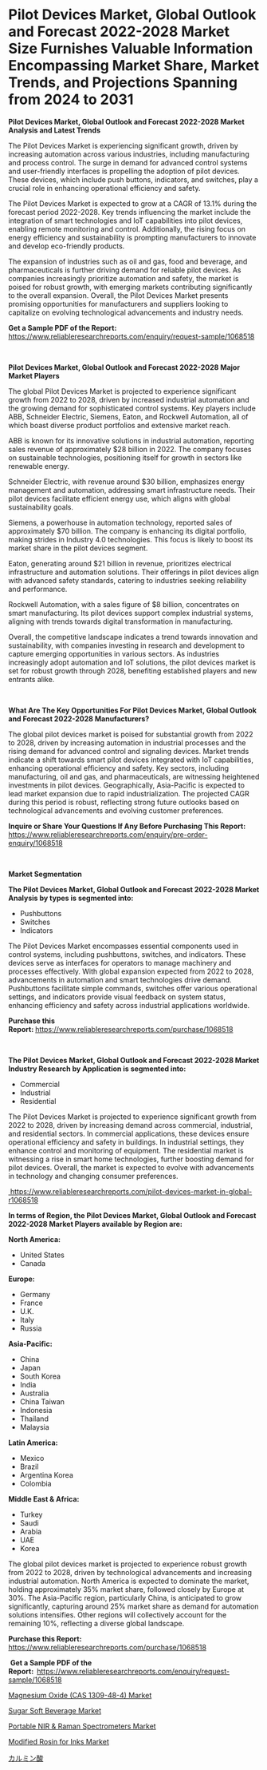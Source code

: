 <p><h1>Pilot Devices Market, Global Outlook and Forecast 2022-2028 Market Size Furnishes Valuable Information Encompassing Market Share, Market Trends, and Projections Spanning from 2024 to 2031</h1></p><p><strong>Pilot Devices Market, Global Outlook and Forecast 2022-2028 Market Analysis and Latest Trends</strong></p>
<p><p>The Pilot Devices Market is experiencing significant growth, driven by increasing automation across various industries, including manufacturing and process control. The surge in demand for advanced control systems and user-friendly interfaces is propelling the adoption of pilot devices. These devices, which include push buttons, indicators, and switches, play a crucial role in enhancing operational efficiency and safety.</p><p>The Pilot Devices Market is expected to grow at a CAGR of 13.1% during the forecast period 2022-2028. Key trends influencing the market include the integration of smart technologies and IoT capabilities into pilot devices, enabling remote monitoring and control. Additionally, the rising focus on energy efficiency and sustainability is prompting manufacturers to innovate and develop eco-friendly products.</p><p>The expansion of industries such as oil and gas, food and beverage, and pharmaceuticals is further driving demand for reliable pilot devices. As companies increasingly prioritize automation and safety, the market is poised for robust growth, with emerging markets contributing significantly to the overall expansion. Overall, the Pilot Devices Market presents promising opportunities for manufacturers and suppliers looking to capitalize on evolving technological advancements and industry needs.</p></p>
<p><strong>Get a Sample PDF of the Report:&nbsp;</strong> <a href="https://www.reliableresearchreports.com/enquiry/request-sample/1068518">https://www.reliableresearchreports.com/enquiry/request-sample/1068518</a></p>
<p>&nbsp;</p>
<p><strong>Pilot Devices Market, Global Outlook and Forecast 2022-2028 Major Market Players</strong></p>
<p><p>The global Pilot Devices Market is projected to experience significant growth from 2022 to 2028, driven by increased industrial automation and the growing demand for sophisticated control systems. Key players include ABB, Schneider Electric, Siemens, Eaton, and Rockwell Automation, all of which boast diverse product portfolios and extensive market reach.</p><p>ABB is known for its innovative solutions in industrial automation, reporting sales revenue of approximately $28 billion in 2022. The company focuses on sustainable technologies, positioning itself for growth in sectors like renewable energy.</p><p>Schneider Electric, with revenue around $30 billion, emphasizes energy management and automation, addressing smart infrastructure needs. Their pilot devices facilitate efficient energy use, which aligns with global sustainability goals.</p><p>Siemens, a powerhouse in automation technology, reported sales of approximately $70 billion. The company is enhancing its digital portfolio, making strides in Industry 4.0 technologies. This focus is likely to boost its market share in the pilot devices segment.</p><p>Eaton, generating around $21 billion in revenue, prioritizes electrical infrastructure and automation solutions. Their offerings in pilot devices align with advanced safety standards, catering to industries seeking reliability and performance.</p><p>Rockwell Automation, with a sales figure of $8 billion, concentrates on smart manufacturing. Its pilot devices support complex industrial systems, aligning with trends towards digital transformation in manufacturing.</p><p>Overall, the competitive landscape indicates a trend towards innovation and sustainability, with companies investing in research and development to capture emerging opportunities in various sectors. As industries increasingly adopt automation and IoT solutions, the pilot devices market is set for robust growth through 2028, benefiting established players and new entrants alike.</p></p>
<p>&nbsp;</p>
<p><strong>What Are The Key Opportunities For Pilot Devices Market, Global Outlook and Forecast 2022-2028 Manufacturers?</strong></p>
<p><p>The global pilot devices market is poised for substantial growth from 2022 to 2028, driven by increasing automation in industrial processes and the rising demand for advanced control and signaling devices. Market trends indicate a shift towards smart pilot devices integrated with IoT capabilities, enhancing operational efficiency and safety. Key sectors, including manufacturing, oil and gas, and pharmaceuticals, are witnessing heightened investments in pilot devices. Geographically, Asia-Pacific is expected to lead market expansion due to rapid industrialization. The projected CAGR during this period is robust, reflecting strong future outlooks based on technological advancements and evolving customer preferences.</p></p>
<p><strong>Inquire or Share Your Questions If Any Before Purchasing This Report:</strong> <a href="https://www.reliableresearchreports.com/enquiry/pre-order-enquiry/1068518">https://www.reliableresearchreports.com/enquiry/pre-order-enquiry/1068518</a></p>
<p>&nbsp;</p>
<p><strong>Market Segmentation</strong></p>
<p><strong>The Pilot Devices Market, Global Outlook and Forecast 2022-2028 Market Analysis by types is segmented into:</strong></p>
<p><ul><li>Pushbuttons</li><li>Switches</li><li>Indicators</li></ul></p>
<p><p>The Pilot Devices Market encompasses essential components used in control systems, including pushbuttons, switches, and indicators. These devices serve as interfaces for operators to manage machinery and processes effectively. With global expansion expected from 2022 to 2028, advancements in automation and smart technologies drive demand. Pushbuttons facilitate simple commands, switches offer various operational settings, and indicators provide visual feedback on system status, enhancing efficiency and safety across industrial applications worldwide.</p></p>
<p><strong>Purchase this Report:&nbsp;</strong><a href="https://www.reliableresearchreports.com/purchase/1068518">https://www.reliableresearchreports.com/purchase/1068518</a></p>
<p>&nbsp;</p>
<p><strong>The Pilot Devices Market, Global Outlook and Forecast 2022-2028 Market Industry Research by Application is segmented into:</strong></p>
<p><ul><li>Commercial</li><li>Industrial</li><li>Residential</li></ul></p>
<p><p>The Pilot Devices Market is projected to experience significant growth from 2022 to 2028, driven by increasing demand across commercial, industrial, and residential sectors. In commercial applications, these devices ensure operational efficiency and safety in buildings. In industrial settings, they enhance control and monitoring of equipment. The residential market is witnessing a rise in smart home technologies, further boosting demand for pilot devices. Overall, the market is expected to evolve with advancements in technology and changing consumer preferences.</p></p>
<p><a href="https://www.reliableresearchreports.com/pilot-devices-market-in-global-r1068518">&nbsp;https://www.reliableresearchreports.com/pilot-devices-market-in-global-r1068518</a></p>
<p><strong>In terms of Region, the Pilot Devices Market, Global Outlook and Forecast 2022-2028 Market Players available by Region are:</strong></p>
<p>
    <p> <strong> North America: </strong>
        <ul>
            <li>United States</li>
            <li>Canada</li>
        </ul>
        </p> 
    <p> <strong> Europe: </strong>
        <ul>
            <li>Germany</li>
            <li>France</li>
            <li>U.K.</li>
            <li>Italy</li>
            <li>Russia</li>
        </ul>
        </p> 
    <p> <strong> Asia-Pacific: </strong>
        <ul>
            <li>China</li>
            <li>Japan</li>
            <li>South Korea</li>
            <li>India</li>
            <li>Australia</li>
            <li>China Taiwan</li>
            <li>Indonesia</li>
            <li>Thailand</li>
            <li>Malaysia</li>
        </ul>
        </p> 
    <p> <strong> Latin America: </strong>
        <ul>
            <li>Mexico</li>
            <li>Brazil</li>
            <li>Argentina Korea</li>
            <li>Colombia</li>
        </ul>
        </p> 
    <p> <strong> Middle East & Africa: </strong>
        <ul>
            <li>Turkey</li>
            <li>Saudi</li>
            <li>Arabia</li>
            <li>UAE</li>
            <li>Korea</li>
        </ul>
    </p>
    </p>
<p><p>The global pilot devices market is projected to experience robust growth from 2022 to 2028, driven by technological advancements and increasing industrial automation. North America is expected to dominate the market, holding approximately 35% market share, followed closely by Europe at 30%. The Asia-Pacific region, particularly China, is anticipated to grow significantly, capturing around 25% market share as demand for automation solutions intensifies. Other regions will collectively account for the remaining 10%, reflecting a diverse global landscape.</p></p>
<p><strong>Purchase this Report: </strong><a href="https://www.reliableresearchreports.com/purchase/1068518">https://www.reliableresearchreports.com/purchase/1068518</a></p>
<p>&nbsp;<strong>Get a Sample PDF of the Report:&nbsp;&nbsp;</strong><a href="https://www.reliableresearchreports.com/enquiry/request-sample/1068518">https://www.reliableresearchreports.com/enquiry/request-sample/1068518</a></p>
<p><strong></strong></p>
<p><p><a href="https://medium.com/@charlesporter2662/magnesium-oxide-cas-1309-48-4-market-size-growth-trends-statistics-forecasts-2024-2031-1c1e55aebe63">Magnesium Oxide (CAS 1309-48-4) Market</a></p><p><a href="https://issuu.com/reportprime-2/docs/sugar-soft-beverage-market-size-203_74e5f742bc4776">Sugar Soft Beverage Market</a></p><p><a href="https://medium.com/@charlesporter2662/portable-nir-raman-spectrometers-market-trends-and-market-growth-outlook-2024-2031-6622a8a5b3f2">Portable NIR & Raman Spectrometers Market</a></p><p><a href="https://issuu.com/reportprime-2/docs/modified-rosin-for-inks-market-size_6a7cb304fea617">Modified Rosin for Inks Market</a></p><p><a href="https://medium.com/@gordonjast2023/%E3%82%B0%E3%83%AD%E3%83%BC%E3%83%90%E3%83%AB%E3%82%AB%E3%83%BC%E3%83%9F%E3%83%B3%E9%85%B8%E5%B8%82%E5%A0%B4%E3%81%AE%E5%8C%85%E6%8B%AC%E7%9A%84%E5%88%86%E6%9E%90-%E6%88%90%E9%95%B7%E3%83%88%E3%83%AC%E3%83%B3%E3%83%89%E3%81%A8%E5%B8%82%E5%A0%B4%E4%BA%88%E6%B8%AC-2024%E5%B9%B4-2031%E5%B9%B4-07b26b55b7c5">カルミン酸</a></p></p>